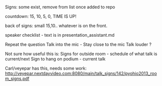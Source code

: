Signs:
some exist, remove from list once added to repo

countdown: 15, 10, 5, 0, TIME IS UP!

back of signs: small 15,10.. whatever is on the front.

speaker checklist - text is in presentation_assistant.md

Repeat the question
Talk into the mic - Stay close to the mic 
Talk louder ?

Not sure how useful this is:
Signs for outside room - schedule of what talk is current/next
Sign to hang on podium - current talk

Carl/veyepar has this, needs some work:
http://veyepar.nextdayvideo.com:8080/main/talk_signs/142/pyohio2013_room_signs.pdf

